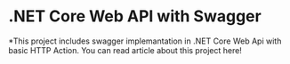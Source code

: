 # .NET Core Web API with Swagger

*This project includes swagger implemantation in .NET Core Web Api with basic HTTP Action. You can read article about this project here!
